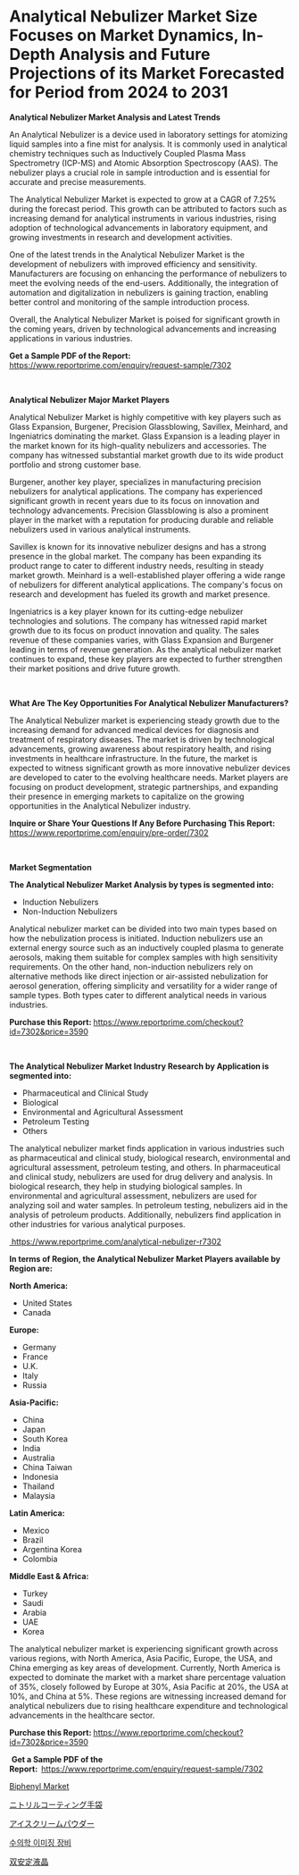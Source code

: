 <p><h1>Analytical Nebulizer Market Size Focuses on Market Dynamics, In-Depth Analysis and Future Projections of its Market Forecasted for Period from 2024 to 2031</h1></p><p><strong>Analytical Nebulizer Market Analysis and Latest Trends</strong></p>
<p><p>An Analytical Nebulizer is a device used in laboratory settings for atomizing liquid samples into a fine mist for analysis. It is commonly used in analytical chemistry techniques such as Inductively Coupled Plasma Mass Spectrometry (ICP-MS) and Atomic Absorption Spectroscopy (AAS). The nebulizer plays a crucial role in sample introduction and is essential for accurate and precise measurements.</p><p>The Analytical Nebulizer Market is expected to grow at a CAGR of 7.25% during the forecast period. This growth can be attributed to factors such as increasing demand for analytical instruments in various industries, rising adoption of technological advancements in laboratory equipment, and growing investments in research and development activities.</p><p>One of the latest trends in the Analytical Nebulizer Market is the development of nebulizers with improved efficiency and sensitivity. Manufacturers are focusing on enhancing the performance of nebulizers to meet the evolving needs of the end-users. Additionally, the integration of automation and digitalization in nebulizers is gaining traction, enabling better control and monitoring of the sample introduction process.</p><p>Overall, the Analytical Nebulizer Market is poised for significant growth in the coming years, driven by technological advancements and increasing applications in various industries.</p></p>
<p><strong>Get a Sample PDF of the Report:&nbsp;</strong> <a href="https://www.reportprime.com/enquiry/request-sample/7302">https://www.reportprime.com/enquiry/request-sample/7302</a></p>
<p>&nbsp;</p>
<p><strong>Analytical Nebulizer Major Market Players</strong></p>
<p><p>Analytical Nebulizer Market is highly competitive with key players such as Glass Expansion, Burgener, Precision Glassblowing, Savillex, Meinhard, and Ingeniatrics dominating the market. Glass Expansion is a leading player in the market known for its high-quality nebulizers and accessories. The company has witnessed substantial market growth due to its wide product portfolio and strong customer base.</p><p>Burgener, another key player, specializes in manufacturing precision nebulizers for analytical applications. The company has experienced significant growth in recent years due to its focus on innovation and technology advancements. Precision Glassblowing is also a prominent player in the market with a reputation for producing durable and reliable nebulizers used in various analytical instruments.</p><p>Savillex is known for its innovative nebulizer designs and has a strong presence in the global market. The company has been expanding its product range to cater to different industry needs, resulting in steady market growth. Meinhard is a well-established player offering a wide range of nebulizers for different analytical applications. The company's focus on research and development has fueled its growth and market presence.</p><p>Ingeniatrics is a key player known for its cutting-edge nebulizer technologies and solutions. The company has witnessed rapid market growth due to its focus on product innovation and quality. The sales revenue of these companies varies, with Glass Expansion and Burgener leading in terms of revenue generation. As the analytical nebulizer market continues to expand, these key players are expected to further strengthen their market positions and drive future growth.</p></p>
<p>&nbsp;</p>
<p><strong>What Are The Key Opportunities For Analytical Nebulizer Manufacturers?</strong></p>
<p><p>The Analytical Nebulizer market is experiencing steady growth due to the increasing demand for advanced medical devices for diagnosis and treatment of respiratory diseases. The market is driven by technological advancements, growing awareness about respiratory health, and rising investments in healthcare infrastructure. In the future, the market is expected to witness significant growth as more innovative nebulizer devices are developed to cater to the evolving healthcare needs. Market players are focusing on product development, strategic partnerships, and expanding their presence in emerging markets to capitalize on the growing opportunities in the Analytical Nebulizer industry.</p></p>
<p><strong>Inquire or Share Your Questions If Any Before Purchasing This Report:</strong> <a href="https://www.reportprime.com/enquiry/pre-order/7302">https://www.reportprime.com/enquiry/pre-order/7302</a></p>
<p>&nbsp;</p>
<p><strong>Market Segmentation</strong></p>
<p><strong>The Analytical Nebulizer Market Analysis by types is segmented into:</strong></p>
<p><ul><li>Induction Nebulizers</li><li>Non-Induction Nebulizers</li></ul></p>
<p><p>Analytical nebulizer market can be divided into two main types based on how the nebulization process is initiated. Induction nebulizers use an external energy source such as an inductively coupled plasma to generate aerosols, making them suitable for complex samples with high sensitivity requirements. On the other hand, non-induction nebulizers rely on alternative methods like direct injection or air-assisted nebulization for aerosol generation, offering simplicity and versatility for a wider range of sample types. Both types cater to different analytical needs in various industries.</p></p>
<p><strong>Purchase this Report:&nbsp;</strong><a href="https://www.reportprime.com/checkout?id=7302&price=3590">https://www.reportprime.com/checkout?id=7302&price=3590</a></p>
<p>&nbsp;</p>
<p><strong>The Analytical Nebulizer Market Industry Research by Application is segmented into:</strong></p>
<p><ul><li>Pharmaceutical and Clinical Study</li><li>Biological</li><li>Environmental and Agricultural Assessment</li><li>Petroleum Testing</li><li>Others</li></ul></p>
<p><p>The analytical nebulizer market finds application in various industries such as pharmaceutical and clinical study, biological research, environmental and agricultural assessment, petroleum testing, and others. In pharmaceutical and clinical study, nebulizers are used for drug delivery and analysis. In biological research, they help in studying biological samples. In environmental and agricultural assessment, nebulizers are used for analyzing soil and water samples. In petroleum testing, nebulizers aid in the analysis of petroleum products. Additionally, nebulizers find application in other industries for various analytical purposes.</p></p>
<p><a href="https://www.reportprime.com/analytical-nebulizer-r7302">&nbsp;https://www.reportprime.com/analytical-nebulizer-r7302</a></p>
<p><strong>In terms of Region, the Analytical Nebulizer Market Players available by Region are:</strong></p>
<p>
    <p> <strong> North America: </strong>
        <ul>
            <li>United States</li>
            <li>Canada</li>
        </ul>
        </p> 
    <p> <strong> Europe: </strong>
        <ul>
            <li>Germany</li>
            <li>France</li>
            <li>U.K.</li>
            <li>Italy</li>
            <li>Russia</li>
        </ul>
        </p> 
    <p> <strong> Asia-Pacific: </strong>
        <ul>
            <li>China</li>
            <li>Japan</li>
            <li>South Korea</li>
            <li>India</li>
            <li>Australia</li>
            <li>China Taiwan</li>
            <li>Indonesia</li>
            <li>Thailand</li>
            <li>Malaysia</li>
        </ul>
        </p> 
    <p> <strong> Latin America: </strong>
        <ul>
            <li>Mexico</li>
            <li>Brazil</li>
            <li>Argentina Korea</li>
            <li>Colombia</li>
        </ul>
        </p> 
    <p> <strong> Middle East & Africa: </strong>
        <ul>
            <li>Turkey</li>
            <li>Saudi</li>
            <li>Arabia</li>
            <li>UAE</li>
            <li>Korea</li>
        </ul>
    </p>
    </p>
<p><p>The analytical nebulizer market is experiencing significant growth across various regions, with North America, Asia Pacific, Europe, the USA, and China emerging as key areas of development. Currently, North America is expected to dominate the market with a market share percentage valuation of 35%, closely followed by Europe at 30%, Asia Pacific at 20%, the USA at 10%, and China at 5%. These regions are witnessing increased demand for analytical nebulizers due to rising healthcare expenditure and technological advancements in the healthcare sector.</p></p>
<p><strong>Purchase this Report: </strong><a href="https://www.reportprime.com/checkout?id=7302&price=3590">https://www.reportprime.com/checkout?id=7302&price=3590</a></p>
<p>&nbsp;<strong>Get a Sample PDF of the Report:&nbsp;&nbsp;</strong><a href="https://www.reportprime.com/enquiry/request-sample/7302">https://www.reportprime.com/enquiry/request-sample/7302</a></p>
<p><strong></strong></p>
<p><p><a href="https://www.linkedin.com/pulse/biphenyl-market-dynamics-2024-2031-also-its-trends-projections-d5mrc?trackingId=ffpGQlGt0XnIoSCWSYW15Q%3D%3D">Biphenyl Market</a></p><p><a href="https://medium.com/@nayelibosco2023/%E3%83%8B%E3%83%88%E3%83%AA%E3%83%AB%E3%82%B3%E3%83%BC%E3%83%86%E3%82%A3%E3%83%B3%E3%82%B0%E3%82%B0%E3%83%AD%E3%83%BC%E3%83%96%E5%B8%82%E5%A0%B4%E3%81%AE%E6%B4%9E%E5%AF%9F-%E5%B8%82%E5%A0%B4%E3%81%AE%E3%83%88%E3%83%AC%E3%83%B3%E3%83%89-%E6%88%90%E9%95%B7-2024%E5%B9%B4%E3%81%8B%E3%82%892031%E5%B9%B4%E3%81%BE%E3%81%A7%E3%81%AE%E4%BA%88%E6%B8%AC-b6350f06f9ac">ニトリルコーティング手袋</a></p><p><a href="https://github.com/zekaoe592392/Market-Research-Report-List-1/blob/main/823633323954.md">アイスクリームパウダー</a></p><p><a href="https://github.com/crfsywufhm81415/Market-Research-Report-List-1/blob/main/310260022334.md">수의학 이미징 장비</a></p><p><a href="https://medium.com/@jackrichards5445/%E3%83%90%E3%82%A4%E3%82%B9%E3%83%86%E3%83%BC%E3%83%96%E3%83%ABlcd%E5%B8%82%E5%A0%B4%E5%88%86%E6%9E%90%E3%81%A82024%E5%B9%B4%E3%81%8B%E3%82%892031%E5%B9%B4%E3%81%BE%E3%81%A7%E3%81%AE%E6%9C%9F%E9%96%93%E3%81%AE%E4%BA%88%E6%B8%AC-95d6766463fc">双安定液晶</a></p></p>